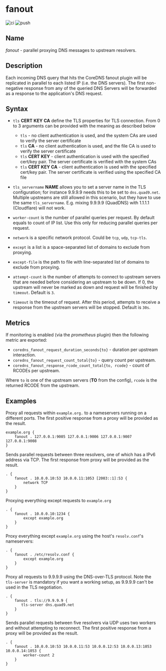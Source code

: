 # fanout
![ci](https://github.com/networkservicemesh/fanout/workflows/ci/badge.svg) ![push](https://github.com/networkservicemesh/fanout/workflows/push/badge.svg?branch=master)
## Name

*fanout* - parallel proxying DNS messages to upstream resolvers.

## Description

Each incoming DNS query that hits the CoreDNS fanout plugin will be replicated in parallel to each listed IP (i.e. the DNS servers). The first non-negative response from any of the queried DNS Servers will be forwarded as a response to the application's DNS request.

## Syntax

* `tls` **CERT** **KEY** **CA** define the TLS properties for TLS connection. From 0 to 3 arguments can be
  provided with the meaning as described below
  * `tls` - no client authentication is used, and the system CAs are used to verify the server certificate
  * `tls` **CA** - no client authentication is used, and the file CA is used to verify the server certificate
  * `tls` **CERT** **KEY** - client authentication is used with the specified cert/key pair.
    The server certificate is verified with the system CAs
  * `tls` **CERT** **KEY**  **CA** - client authentication is used with the specified cert/key pair.
    The server certificate is verified using the specified CA file
* `tls_servername` **NAME** allows you to set a server name in the TLS configuration; for instance 9.9.9.9
  needs this to be set to `dns.quad9.net`. Multiple upstreams are still allowed in this scenario,
  but they have to use the same `tls_servername`. E.g. mixing 9.9.9.9 (QuadDNS) with 1.1.1.1
  (Cloudflare) will not work.

* `worker-count` is the number of parallel queries per request. By default equals to count of IP list. Use this only for reducing parallel queries per request.
* `network` is a specific network protocol. Could be `tcp`, `udp`, `tcp-tls`.
* `except` is a list is a space-separated list of domains to exclude from proxying.
* `except-file` is the path to file with line-separated list of domains to exclude from proxying.
* `attempt-count` is the number of attempts to connect to upstream servers that are needed before considering an upstream to be down. If 0, the upstream will never be marked as down and request will be finished by `timeout`. Default is `3`.
* `timeout` is the timeout of request. After this period, attempts to receive a response from the upstream servers will be stopped. Default is `30s`.
## Metrics

If monitoring is enabled (via the *prometheus* plugin) then the following metric are exported:

* `coredns_fanout_request_duration_seconds{to}` - duration per upstream interaction.
* `coredns_fanout_request_count_total{to}` - query count per upstream.
* `coredns_fanout_response_rcode_count_total{to, rcode}` - count of RCODEs per upstream.

Where `to` is one of the upstream servers (**TO** from the config), `rcode` is the returned RCODE
from the upstream.

## Examples
Proxy all requests within `example.org.` to a nameservers running on a different ports.  The first positive response from a proxy will be provided as the result.

~~~ corefile
example.org {
    fanout . 127.0.0.1:9005 127.0.0.1:9006 127.0.0.1:9007 127.0.0.1:9008
}
~~~

Sends parallel requests between three resolvers, one of which has a IPv6 address via TCP. The first response from proxy will be provided as the result.

~~~ corefile
. {
    fanout . 10.0.0.10:53 10.0.0.11:1053 [2003::1]:53 {
        network TCP
    }
}
~~~

Proxying everything except requests to `example.org`

~~~ corefile
. {
    fanout . 10.0.0.10:1234 {
        except example.org
    }
}
~~~

Proxy everything except `example.org` using the host's `resolv.conf`'s nameservers:

~~~ corefile
. {
    fanout . /etc/resolv.conf {
        except example.org
    }
}
~~~

Proxy all requests to 9.9.9.9 using the DNS-over-TLS protocol.
Note the `tls-server` is mandatory if you want a working setup, as 9.9.9.9 can't be
used in the TLS negotiation.

~~~ corefile
. {
    fanout . tls://9.9.9.9 {
       tls-server dns.quad9.net
    }
}
~~~

Sends parallel requests between five resolvers via UDP uses two workers and without attempting to reconnect. The first positive response from a proxy will be provided as the result.
~~~ corefile
. {
    fanout . 10.0.0.10:53 10.0.0.11:53 10.0.0.12:53 10.0.0.13:1053 10.0.0.14:1053 {
        worker-count 2
    }
}
~~~
